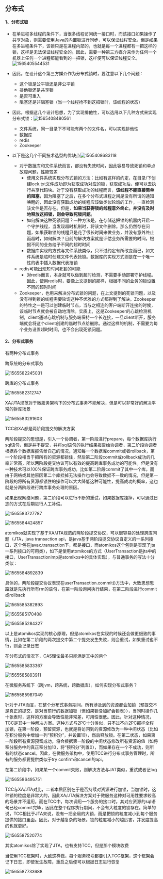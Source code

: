 ## 分布式
#### 1、分布式锁

- 在单进程多线程的条件下，当很多线程访问统一接口时，而该接口如果操作了共享对象，则需要使用Java的内置锁进行同步，可以保证线程安全。但是如果在多进程条件下，该锁只是在进程内部的，也就是每一个进程都有一把这样的锁，这样是无法保证线程安全的。因此，需要一种第三方媒介来作为任何一个机器上任何一个进程都能看到的一把锁，这样便可以保证线程安全。![1565405544531](pictures\为什么要有分布式锁.png)

- 因此，在设计这个第三方媒介作为分布式锁时，要注意以下几个问题：
  - 这个锁是公平锁还是非公平锁
  - 排他锁还是共享锁
  - 是否可重入
  - 阻塞还是非阻塞锁（当一个线程抢不到这把锁时，该线程的状态）
- 因此，根据这几个设计思想，为了实现排他性，可以选用以下几种方式来实现分布式锁：![1565408480561](pictures\分布式锁的可选技术.png)
  - 文件系统，同一目录下不可能有两个的文件名，可以实现排他性
  - 数据库
  - redis
  - Zookeeper
- 以下是这几个不同技术选型的优缺点![1565408683118](pictures\不同分布式锁实现的优缺点.png)
  - 对于数据库和文件系统而言，都没有失效时间，因此容易导致死锁和单点故障问题，性能较差
    - 使用文件系统实现分布式锁的方法：比如有这样的约定，在目录/下创建lock.txt文件成功即为获取成功对应的锁，获取成功后，便可以去执行共享代码块。对于没有获取成功的线程而言，**该线程不能直接简单的阻塞**，因为阻塞了之后，在多个分布式进程之间是没有所谓的通知唤醒的，因此没有获取成功的线程应该做类似轮询的工作，一直检测该文件是否存在。但是，**如果当获得锁的线程意外终止，并没有及时地释放这把锁，则会导致死锁问题。**
    - 如何解决这种死锁问题？一种方法是，在存储这把锁的机器内开启一个守护线程，当发现超时机制时，将该文件删除。那么仍然存在问题，如果获取锁的线程只是花了很长时间来做业务，并没有意外终止而超时，如何解决？目前的解决方案就是评估业务所需要的时间，根据不同的业务给予不同的超时时间
    - 数据库实现的方式与文件系统类似，只不过约定有所改变而已，如文件系统是临时创建文件代表抢锁。数据库的实现方式则是在一个唯一性的表中插入数据代表抢锁
  - redis可能出现短时间死锁的可能
    - 对redis而言，本身就可以做到超时检测，不需要手动部署守护线程。因此，使用redis时，要像上文提到的那样，根据不同的业务的锁设置不同的超时时间
  - Zookeeper，也用来解决分布式锁的问题，在上文提到的死锁问题，以及没有得到锁的线程需要轮询这种不优雅的方式都得到了解决。Zookeeper的特性之一是可以创建临时节点，当与之相连的客户端断开连接的时候，该临时节点就会被自动地清除。实质上，这是Zookeeper的心跳检测机制，client通过心跳机制与服务端保持一个长连接，一旦client断开，服务端就会将这个client创建的临时节点给删除。通过这样的机制，不需要为每个业务设置超时时间，也不会出现死锁问题。

#### 2、分布式事务

有两种分布式事务

跨系统的分布式事务

![1565582245031](pictures\分布式事务——微服务.png)

跨库的分布式事务

![1565582312747](pictures\分布式事务——跨库事务.png)



XA/JTA规范对于微服务架构下的分布式事务不能解决，但是可以非常好的解决平常的拆库场景

![1565583291603](pictures\两阶段提交协议.png)

TCC和XA都是两阶段提交的解决方案

两阶段提交的思想是，引入一个协调者，第一阶段进行prepare，每个数据库执行sql语句，但是并不提交，并将sql语句的执行结果报告给协调者，第二阶段协调者根据各个数据库报告给自己的情况，通知每一个数据库commit或者rollback，第一个阶段相当于把所有的资源都锁住，然后第二阶段commit或rollback成功的几率非常高，所以两阶段提交协议可以有效的提高跨库事务成功的可能性。但是没有一种技术可以100%保证跨库事务成功，比如第二阶段commit了其中一个库，而由于网络或其他原因第二个库挂掉无法操作也会导致数据不一致的情况，但是第一阶段的将所有资源都锁住的操作可以大大降低这种可能性，提高成功的概率，这也就是分两阶段进行跨库事务处理的原因。

如果出现网络问题，第二阶段可以进行不断的重试，如果数据库挂掉，可以通过日志的方式在后期进行人工补偿。

![1565583727787](pictures\两阶段提交.png)

![1565584424857](pictures\atomikos实现了XAJTA规范的两阶段提交协议.png)

atomikos就实现了基于XA/JTA规范的两阶段提交协议，可以很容易的处理跨库问题（JTA，java transaction api，是java基于两阶段提交协议自定义的一系列接口，这个包在javax.transaction下，都是接口，而atomikos这个包则是实现了jta一系列接口的可用类），如下是使用atomikos的方式（UserTransaction是jta中的接口，UserTransactionImp是atomikos中的具体实现），与普通事务的写法十分类似：

![1565584892839](pictures\atomikos使用.png)

具体的，两阶段提交协议表现在userTransaction.commit()方法中，大致思想思路就是先执行所有rm的语句，在第一阶段询问执行结果，在第二阶段进行commit或rollback

![1565585382893](pictures\两阶段提交在atomikos中的大致实现3.png)

![1565585170408](pictures\两阶段提交在atomikos中的大致实现.png)

![1565585284327](pictures\两阶段提交在atomikos中的大致实现2.png)

以上是atomikos实现的核心原理，但是atomikos在实现的时候还会做更细致的事情，比如在第二阶段的两次提交中第二个提交发生失败，则会重试，如果重试也不行，则会记录日志













在分布式的情况下，CAS理论最多只能满足其中的两个

![1565585833367](pictures\CAP理论和JTA.png)



![1565585893911](G:\学习资料\学习笔记\Daily-learning\面试题目\pictures\BASE理论.png)









在微服务系统下（跨jvm，跨系统，跨数据库），如何实现分布式事务？

![1565585987049](pictures\微服务解决方案TCC.png)

针对于JTA而言，在整个分布式事务期间，所有涉及到的资源都会加锁（预提交不是真正的提交，是对当前行的数据加锁（但如果锁没加好会锁表）），当同时操作几十张表时，这样的方案会导致性能非常差，可用性很低。因此，针对这种情况，TCC是其中一种解决方案。这种方式与2PC十分类似，只不过不向2PC那样全程加锁，在第一阶段，预留资源，也就是将访问到的资源修改为一种中间状态（比如在积分服务中增加一列“预积分”，并设置10），然后释放锁。在第二状态，如果第一阶段所有资源预留成功，将会根据第一阶段的中间状态修改所有资源的值（如将积分服务中的真正积分加10，将“预积分”列置0），而如果存在一个不成功，则所有的状态cancel。因此，在微服务架构中，使用TCC进行分布式事务管理时，所有的服务都要提供类似于try confirm和cancel的api。

在第二阶段中，如果某一个commit失败，则解决方法与JAT类似，重试或者记log

![1565586495751](pictures\TCC两个阶段.png)

TCC与XA/JTA对比，二者本质区别在于是否持续对资源进行加锁，当加锁时，这种锁的粒度是非常大的，因此XA/JTA解决方案对于微服务这种对可用性要求较高的场景并不适用。而在TCC中，每次调用一个服务的接口时，其对应资源的sql语句已经commit完毕，因此在整个程序执行期间，不会有大粒度的锁存在。简单的说，TCC相比于JTA来说，没有一把全局的大锁，而是把锁的粒度减小到每个服务提供的接口里面。因此，对于越复杂的场景，锁的粒度减小的越厉害，并发度提高的也就更好。

![1565587520774](pictures\TCC与JTA对比.png)

其实atomikos除了实现了JTA，也有支持TCC，但是那个模块收费

当使用TCC框架时，大致这样做，每个服务模块都要引入TCC框架，这个框架会记下日志，即使发生故障，重启之后便可以根据日志进行恢复

![1565587733688](pictures\使用TCC框架原理图.png)